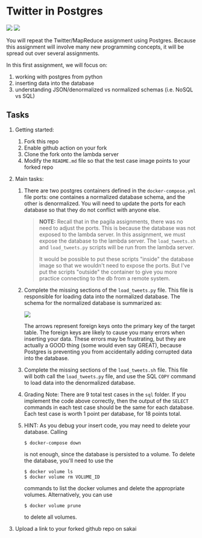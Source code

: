 # Twitter in Postgres
[![](https://github.com/abooli/twitter_postgres/workflows/tests_denormalized/badge.svg)](https://github.com/abooli/twitter_postgres/actions?query=workflow%3Atests)
[![](https://github.com/abooli/twitter_postgres/workflows/tests_normalized/badge.svg)](https://github.com/abooli/twitter_postgres/actions?query=workflow%3Atests)

You will repeat the Twitter/MapReduce assignment using Postgres.
Because this assignment will involve many new programming concepts,
it will be spread out over several assignments.

In this first assignment, we will focus on:
1. working with postgres from python
1. inserting data into the database
1. understanding JSON/denormalized vs normalized schemas (i.e. NoSQL vs SQL)

## Tasks

1. Getting started:

    1. Fork this repo
    1. Enable github action on your fork
    1. Clone the fork onto the lambda server
    1. Modify the `README.md` file so that the test case image points to your forked repo

1. Main tasks:

    1. There are two postgres containers defined in the `docker-compose.yml` file ports:
       one containes a normalized database schema, and the other is denormalized.
       You will need to update the ports for each database so that they do not conflict with anyone else.

       > **NOTE:**
       > Recall that in the pagila assignments, there was no need to adjust the ports.
       > This is because the database was not exposed to the lambda server.
       > In this assignment, we must expose the database to the lambda server.
       > The `load_tweets.sh` and `load_tweets.py` scripts will be run from the lambda server.
       >
       > It would be possible to put these scripts "inside" the database image so that we wouldn't need to expose the ports.
       > But I've put the scripts "outside" the container to give you more practice connecting to the db from a remote system.

    1. Complete the missing sections of the `load_tweets.py` file.
       This file is responsible for loading data into the normalized database.
       The schema for the normalized database is summarized as:

       <img src=twitter_schema.png />

       The arrows represent foreign keys onto the primary key of the target table.
       The foreign keys are likely to cause you many errors when inserting your data.
       These errors may be frustrating,
       but they are actually a GOOD thing (some would even say GREAT),
       because Postgres is preventing you from accidentally adding corrupted data into the database.

    1. Complete the missing sections of the `load_tweets.sh` file.
       This file will both call the `load_tweets.py` file,
       and use the SQL `COPY` command to load data into the denormalized database.

    1. Grading Note:
       There are 9 total test cases in the `sql` folder.
       If you implement the code above correctly,
       then the output of the `SELECT` commands in each test case should be the same for each database.
       Each test case is worth 1 point per database, for 18 points total.

    1. HINT:
       As you debug your insert code, you may need to delete your database.
       Calling
       ```
       $ docker-compose down
       ```
       is not enough, since the database is persisted to a volume.
       To delete the database,
       you'll need to use the
       ```
       $ docker volume ls
       $ docker volume rm VOLUME_ID
       ```
       commands to list the docker volumes and delete the appropriate volumes.
       Alternatively, you can use
       ```
       $ docker volume prune
       ```
       to delete all volumes.

1. Upload a link to your forked github repo on sakai

